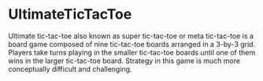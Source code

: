 # UltimateTicTacToe

Ultimate tic-tac-toe also known as super tic-tac-toe or meta tic-tac-toe is a board game composed of 
nine tic-tac-toe boards arranged in a 3-by-3 grid. Players take turns playing in the smaller 
tic-tac-toe boards until one of them wins in the larger tic-tac-toe board. Strategy in this game is 
much more conceptually difficult and challenging.
